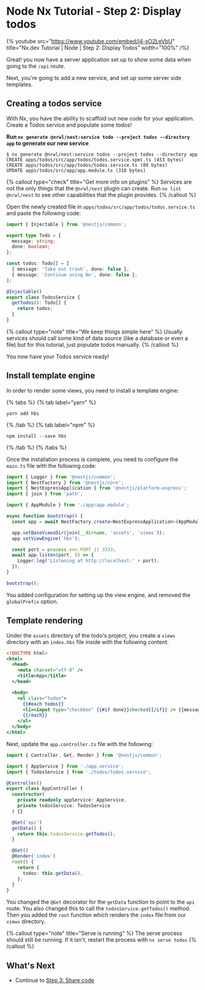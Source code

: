 # Node Nx Tutorial - Step 2: Display todos

{% youtube
src="https://www.youtube.com/embed/I4-sO2LeVbU"
title="Nx.dev Tutorial | Node | Step 2: Display Todos"
width="100%" /%}

Great! you now have a server application set up to show some data when going to the `/api` route.

Next, you're going to add a new service, and set up some server side templates.

## Creating a todos service

With Nx, you have the ability to scaffold out new code for your application. Create a Todos service and populate some todos!

**Run `nx generate @nrwl/nest:service todo --project todos --directory app` to generate our new service**

```shell
$ nx generate @nrwl/nest:service todos --project todos --directory app
CREATE apps/todos/src/app/todos/todos.service.spec.ts (453 bytes)
CREATE apps/todos/src/app/todos/todos.service.ts (89 bytes)
UPDATE apps/todos/src/app/app.module.ts (318 bytes)
```

{% callout type="check" title="Get more info on plugins" %}
Services are not the only things that the `@nrwl/nest` plugin can create. Run `nx list @nrwl/nest` to see other capabilities that the plugin provides.
{% /callout %}

Open the newly created file in `apps/todos/src/app/todos/todos.service.ts` and paste the following code:

```typescript
import { Injectable } from '@nestjs/common';

export type Todo = {
  message: string;
  done: boolean;
};

const todos: Todo[] = [
  { message: 'Take out trash', done: false },
  { message: 'Continue using Nx', done: false },
];

@Injectable()
export class TodosService {
  getTodos(): Todo[] {
    return todos;
  }
}
```

{% callout type="note" title="We keep things simple here" %}
Usually services should call some kind of data source (like a database or even a file) but for this tutorial, just populate todos manually.
{% /callout %}

You now have your Todos service ready!

## Install template engine

In order to render some views, you need to install a template engine:

{% tabs %}
{% tab label="yarn" %}

```shell
yarn add hbs
```

{% /tab %}
{% tab label="npm" %}

```shell
npm install --save hbs
```

{% /tab %}
{% /tabs %}

Once the installation process is complete, you need to configure the `main.ts` file with the following code:

```typescript
import { Logger } from '@nestjs/common';
import { NestFactory } from '@nestjs/core';
import { NestExpressApplication } from '@nestjs/platform-express';
import { join } from 'path';

import { AppModule } from './app/app.module';

async function bootstrap() {
  const app = await NestFactory.create<NestExpressApplication>(AppModule);

  app.setBaseViewsDir(join(__dirname, 'assets', 'views'));
  app.setViewEngine('hbs');

  const port = process.env.PORT || 3333;
  await app.listen(port, () => {
    Logger.log('Listening at http://localhost:' + port);
  });
}

bootstrap();
```

You added configuration for setting up the view engine, and removed the `globalPrefix` option.

## Template rendering

Under the `assets` directory of the todo's project, you create a `views` directory with an `index.hbs` file inside with the following content:

```handlebars
<!DOCTYPE html>
<html>
  <head>
    <meta charset="utf-8" />
    <title>App</title>
  </head>

  <body>
    <ul class="todos">
      {{#each todos}}
      <li><input type="checkbox" {{#if done}}checked{{/if}} /> {{message}}</li>
      {{/each}}
    </ul>
  </body>
</html>
```

Next, update the `app.controller.ts` file with the following:

```typescript
import { Controller, Get, Render } from '@nestjs/common';

import { AppService } from './app.service';
import { TodosService } from './todos/todos.service';

@Controller()
export class AppController {
  constructor(
    private readonly appService: AppService,
    private todosService: TodosService
  ) {}

  @Get('api')
  getData() {
    return this.todosService.getTodos();
  }

  @Get()
  @Render('index')
  root() {
    return {
      todos: this.getData(),
    };
  }
}
```

You changed the `@Get` decorator for the `getData` function to point to the `api` route. You also changed this to call the `todosService.getTodos()` method. \
Then you added the `root` function which renders the `index` file from our `views` directory.

{% callout type="note" title="Serve is running" %}
The serve process should still be running. If it isn't, restart the process with `nx serve todos`
{% /callout %}

## What's Next

- Continue to [Step 3: Share code](/node-tutorial/03-share-code)
